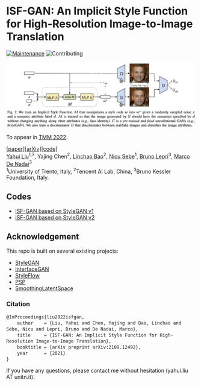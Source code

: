 # ISF-GAN: An Implicit Style Function for High-Resolution Image-to-Image Translation

[![Maintenance](https://img.shields.io/badge/Maintaining%3F-yes-green.svg)]((https://github.com/yhlleo/stylegan-mmuit/graphs/commit-activity))
![Contributing](https://img.shields.io/badge/contributions-welcome-brightgreen.svg?style=flat)

![](./figures/teaser.jpg)

To appear in [TMM 2022](https://ieeexplore.ieee.org/document/9735294).

[[paper]](https://ieeexplore.ieee.org/document/9735294)[[arXiv]](https://arxiv.org/pdf/2109.12492.pdf)[[code]](https://github.com/yhlleo/stylegan-mmuit) <br>
[Yahui Liu](https://yhlleo.github.io/)<sup>1,3</sup>, Yajing Chen<sup>2</sup>, [Linchao Bao](http://linchaobao.github.io/)<sup>2</sup>, [Nicu Sebe](https://scholar.google.com/citations?user=stFCYOAAAAAJ&hl=en)<sup>1</sup>, [Bruno Lepri](https://scholar.google.com/citations?hl=en&user=JfcopG0AAAAJ)<sup>3</sup>, [Marco De Nadai](https://scholar.google.com/citations?user=_4-U61wAAAAJ&hl=en)<sup>3</sup> <br>
<sup>1</sup>University of Trento, Italy, <sup>2</sup>Tencent AI Lab, China, <sup>3</sup>Bruno Kessler Foundation, Italy. <br>

## Codes

 - [ISF-GAN based on StyleGAN v1](./styleganv1/README.md)
 - [ISF-GAN based on StyleGAN v2](./styleganv2/README.md)


## Acknowledgement

This repo is built on several existing projects:

 - [StyleGAN](https://github.com/NVlabs/stylegan)
 - [InterfaceGAN](https://github.com/genforce/interfacegan)
 - [StyleFlow](https://github.com/RameenAbdal/StyleFlow)
 - [PSP](https://github.com/eladrich/pixel2style2pixel)
 - [SmoothingLatentSpace](https://github.com/yhlleo/SmoothingLatentSpace)

### Citation

```
@InProceedings{liu2022isfgan,
    author    = {Liu, Yahui and Chen, Yajing and Bao, Linchao and Sebe, Nicu and Lepri, Bruno and De Nadai, Marco},
    title     = {ISF-GAN: An Implicit Style Function for High-Resolution Image-to-Image Translation},
    booktitle = {arXiv preprint arXiv:2109.12492},
    year      = {2021}
}
```

If you have any questions, please contact me without hesitation (yahui.liu AT unitn.it).